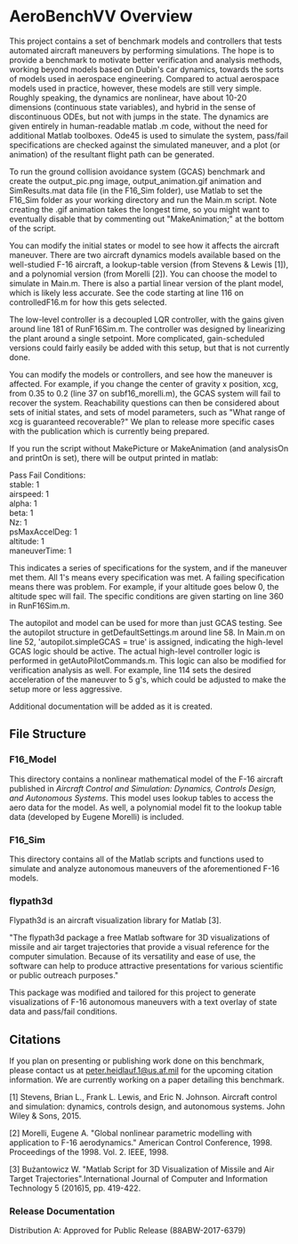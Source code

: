 # AeroBenchVV Overview
This project contains a set of benchmark models and controllers that tests automated aircraft maneuvers by performing simulations. The hope is to provide a benchmark to motivate better verification and analysis methods, working beyond models based on Dubin's car dynamics, towards the sorts of models used in aerospace engineering. Compared to actual aerospace models used in practice, however, these models are still very simple. Roughly speaking, the dynamics are nonlinear, have about 10-20 dimensions (continuous state variables), and hybrid in the sense of discontinuous ODEs, but not with jumps in the state. The dynamics are given entirely in human-readable matlab .m code, without the need for additional Matlab toolboxes. Ode45 is used to simulate the system, pass/fail specifications are checked against the simulated maneuver, and a plot (or animation) of the resultant flight path can be generated.

To run the ground collision avoidance system (GCAS) benchmark and create the output_pic.png image, output_animation.gif animation and SimResults.mat data file (in the F16_Sim folder), use Matlab to set the F16_Sim folder as your working directory and run the Main.m script. Note creating the .gif animation takes the longest time, so you might want to eventually disable that by commenting out "MakeAnimation;" at the bottom of the script.

You can modify the initial states or model to see how it affects the aircraft maneuver. There are two aircraft dynamics models available based on the well-studied F-16 aircraft, a lookup-table version (from Stevens & Lewis [1]), and a polynomial version (from Morelli [2]). You can choose the model to simulate in Main.m. There is also a partial linear version of the plant model, which is likely less accurate. See the code starting at line 116 on controlledF16.m for how this gets selected.

The low-level controller is a decoupled LQR controller, with the gains given around line 181 of RunF16Sim.m. The controller was designed by linearizing the plant around a single setpoint. More complicated, gain-scheduled versions could fairly easily be added with this setup, but that is not currently done.

You can modify the models or controllers, and see how the maneuver is affected. For example, if you change the center of gravity x position, xcg, from 0.35 to 0.2 (line 37 on subf16_morelli.m), the GCAS system will fail to recover the system. Reachability questions can then be considered about sets of initial states, and sets of model parameters, such as "What range of xcg is guaranteed recoverable?" We plan to release more specific cases with the publication which is currently being prepared.

If you run the script without MakePicture or MakeAnimation (and analysisOn and printOn is set), there will be output printed in matlab:

Pass Fail Conditions:  
           stable: 1  
         airspeed: 1  
            alpha: 1  
             beta: 1  
               Nz: 1  
    psMaxAccelDeg: 1  
         altitude: 1  
     maneuverTime: 1  
     
This indicates a series of specifications for the system, and if the maneuver met them. All 1's means every specification was met. A failing specification means there was problem. For example, if your altitude goes below 0, the altitude spec will fail. The specific conditions are given starting on line 360 in RunF16Sim.m.

The autopilot and model can be used for more than just GCAS testing. See the autopilot structure in getDefaultSettings.m around line 58. In Main.m on line 52, 'autopilot.simpleGCAS = true' is assigned, indicating the high-level GCAS logic should be active. The actual high-level controller logic is performed in getAutoPilotCommands.m. This logic can also be modified for verification analysis as well. For example, line 114 sets the desired acceleration of the maneuver to 5 g's, which could be adjusted to make the setup more or less aggressive.

Additional documentation will be added as it is created.

## File Structure
### F16_Model
This directory contains a nonlinear mathematical model of the F-16 aircraft published in _Aircraft Control and Simulation: Dynamics, Controls Design, and Autonomous Systems_. This model uses lookup tables to access the aero data for the model. As well, a polynomial model fit to the lookup table data (developed by Eugene Morelli) is included.

### F16_Sim
This directory contains all of the Matlab scripts and functions used to simulate and analyze autonomous maneuvers of the aforementioned F-16 models.

### flypath3d
Flypath3d is an aircraft visualization library for Matlab [3].

"The flypath3d package a free Matlab software for 3D visualizations of missile and air target trajectories that provide a visual reference for the computer simulation. Because of its versatility and ease of use, the software can help to produce attractive presentations for various scientific or public outreach purposes."

This package was modified and tailored for this project to generate visualizations of F-16 autonomous maneuvers with a text overlay of state data and pass/fail conditions.

## Citations

If you plan on presenting or publishing work done on this benchmark, please contact us at peter.heidlauf.1@us.af.mil for the upcoming citation information. We are currently working on a paper detailing this benchmark.

[1] Stevens, Brian L., Frank L. Lewis, and Eric N. Johnson. Aircraft control and simulation: dynamics, controls design, and autonomous systems. John Wiley & Sons, 2015.  

[2] Morelli, Eugene A. "Global nonlinear parametric modelling with application to F-16 aerodynamics." American Control Conference, 1998. Proceedings of the 1998. Vol. 2. IEEE, 1998.

[3] Bużantowicz W. "Matlab Script for 3D Visualization of Missile and Air Target Trajectories".International Journal of Computer and Information Technology 5 (2016)5, pp. 419-422.

### Release Documentation
Distribution A: Approved for Public Release (88ABW-2017-6379)
